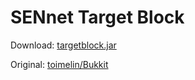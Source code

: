 SENnet Target Block
===========

Download: [targetblock.jar](/Higgs1/SENnet-TargetBlock/raw/master/dist/targetblock.jar "targetblock.jar")

Original: [toimelin/Bukkit](https://github.com/toimelin/Bukkit/blob/master/src/main/java/org/bukkit/TargetBlock.java)
